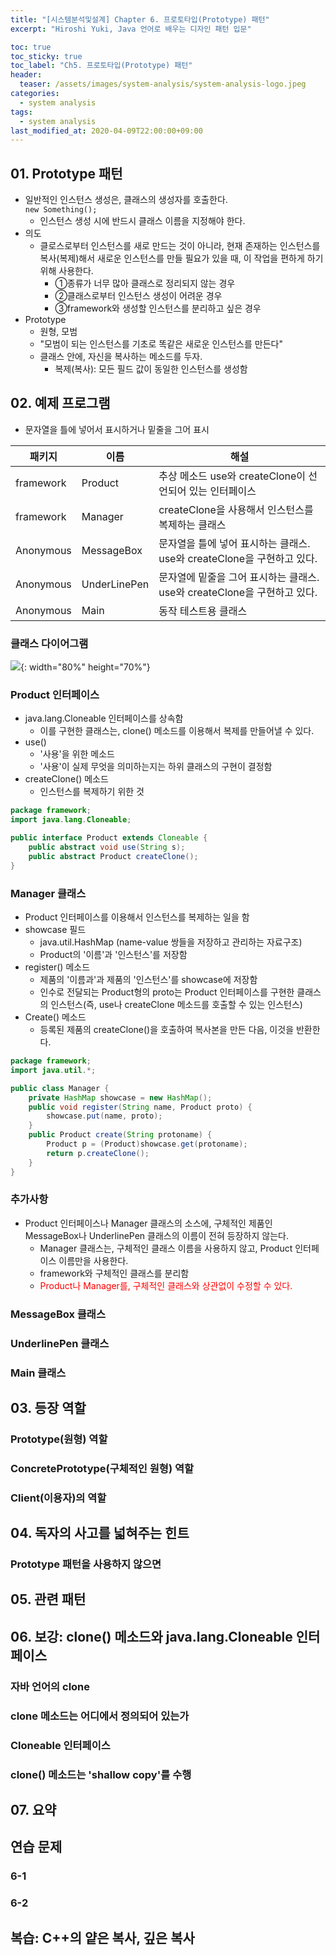 ```yaml
---
title: "[시스템분석및설계] Chapter 6. 프로토타입(Prototype) 패턴" 
excerpt: "Hiroshi Yuki, Java 언어로 배우는 디자인 패턴 입문"  

toc: true
toc_sticky: true
toc_label: "Ch5. 프로토타입(Prototype) 패턴"
header:
  teaser: /assets/images/system-analysis/system-analysis-logo.jpeg
categories: 
  - system analysis
tags:
  - system analysis
last_modified_at: 2020-04-09T22:00:00+09:00  
---  
```


## 01. Prototype 패턴
- 일반적인 인스턴스 생성은, 클래스의 생성자를 호출한다.  
`new Something();`  
	- 인스턴스 생성 시에 반드시 클래스 이름을 지정해야 한다.
- 의도
	- 클로스로부터 인스턴스를 새로 만드는 것이 아니라, 현재 존재하는 인스턴스를 복사(복제)해서 새로운 인스턴스를 만들 필요가 있을 때, 이 작업을 편하게 하기 위해 사용한다.
		- ①종류가 너무 많아 클래스로 정리되지 않는 경우
		- ②클래스로부터 인스턴스 생성이 어려운 경우
		- ③framework와 생성할 인스턴스를 분리하고 싶은 경우
- Prototype
	- 원형, 모범
	- "모범이 되는 인스턴스를 기초로 똑같은 새로운 인스턴스를 만든다"
	- 클래스 안에, 자신을 복사하는 메소드를 두자.
		- 복제(복사): 모든 필드 값이 동일한 인스턴스를 생성함

## 02. 예제 프로그램

- 문자열을 틀에 넣어서 표시하거나 밑줄을 그어 표시

|패키지|이름|해설|
|----------|-----------|----------------------------------------------------|
|framework|Product|추상 메소드 use와 createClone이 선언되어 있는 인터페이스|
|framework|Manager|createClone을 사용해서 인스턴스를 복제하는 클래스|
|Anonymous|MessageBox|문자열을 틀에 넣어 표시하는 클래스.<br/>use와 createClone을 구현하고 있다.|
|Anonymous|UnderLinePen|문자열에 밑줄을 그어 표시하는 클래스.<br/>use와 createClone을 구현하고 있다.|
|Anonymous|Main|동작 테스트용 클래스|

### 클래스 다이어그램
![](https://eliotjang.github.io/assets/images/system-analysis/ch06-1.png){: width="80%" height="70%"}

### Product 인터페이스
- java.lang.Cloneable 인터페이스를 상속함
	- 이를 구현한 클래스는, clone() 메소드를 이용해서 복제를 만들어낼 수 있다.
- use()
	- '사용'을 위한 메소드
	- '사용'이 실제 무엇을 의미하는지는 하위 클래스의 구현이 결정함
- createClone() 메소드
	- 인스턴스를 복제하기 위한 것

```java
package framework;
import java.lang.Cloneable;

public interface Product extends Cloneable {
	public abstract void use(String s);
	public abstract Product createClone();
}
```  

### Manager 클래스
- Product 인터페이스를 이용해서 인스턴스를 복제하는 일을 함
- showcase 필드
	- java.util.HashMap (name-value 쌍들을 저장하고 관리하는 자료구조)
	- Product의 '이름'과 '인스턴스'를 저장함
- register() 메소드
	- 제품의 '이름과'과 제품의 '인스턴스'를 showcase에 저장함
	- 인수로 전달되는 Product형의 proto는 Product 인터페이스를 구현한 클래스의 인스턴스(즉, use나 createClone 메소드를 호출할 수 있는 인스턴스)
- Create() 메소드
	- 등록된 제품의 createClone()을 호출하여 복사본을 만든 다음, 이것을 반환한다.

```java
package framework;
import java.util.*;

public class Manager {
	private HashMap showcase = new HashMap();
	public void register(String name, Product proto) {
		showcase.put(name, proto);
	}
	public Product create(String protoname) {
		Product p = (Product)showcase.get(protoname);
		return p.createClone();
	}
}
```  

### 추가사항
- Product 인터페이스나 Manager 클래스의 소스에, 구체적인 제품인 MessageBox나 UnderlinePen 클래스의 이름이 전혀 등장하지 않는다.
	- Manager 클래스는, 구체적인 클래스 이름을 사용하지 않고, Product 인터페이스 이름만을 사용한다.
	- framework와 구체적인 클래스를 분리함
	- <span style="color:red">Product나 Manager를, 구체적인 클래스와 상관없이 수정할 수 있다.</span>

### MessageBox 클래스


### UnderlinePen 클래스


### Main 클래스


## 03. 등장 역할

### Prototype(원형) 역할


### ConcretePrototype(구체적인 원형) 역할


### Client(이용자)의 역할


## 04. 독자의 사고를 넓혀주는 힌트

### Prototype 패턴을 사용하지 않으면


## 05. 관련 패턴


## 06. 보강: clone() 메소드와 java.lang.Cloneable 인터페이스

### 자바 언어의 clone


### clone 메소드는 어디에서 정의되어 있는가


### Cloneable 인터페이스


### clone() 메소드는 'shallow copy'를 수행

## 07. 요약


## 연습 문제

### 6-1


### 6-2


## 복습: C++의 얕은 복사, 깊은 복사

























